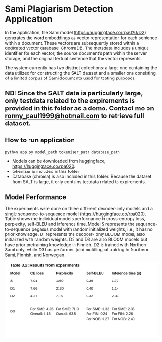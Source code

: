 # Sami Plagiarism Detection Application

In the application, the Sami model (https://huggingface.co/rpa020/D2) generates the word embeddings as vector
representation for each sentence within a document. These vectors are subsequently stored within a dedicated vector database, ChromaDB. The metadata includes a unique identifier for each vector, the source document’s
path within the server storage, and the original textual sentence that the vector
represents. 

The system currently has two distinct collections: a large one containing the data
utilized for constructing the SALT dataset and a smaller one consisting of a
limited corpus of Sami documents used for testing purposes. 

## NB! Since the SALT data is particularly large, only testdata related to the expirements is provided in this folder as a demo. Contact me on ronny_paul1999@hotmail.com to retrieve full dataset.

## How to run application

`python app.py model_path tokenizer_path database_path`

* Models can be downloaded from huggingface, https://huggingface.co/rpa020.
* tokenizer is included in this folder
* Database (chroma) is also included in this folder. Because the dataset from SALT is large, it only contains testdata related to expirements.



## Model Performance

The experiments were done on three different decoder-only models and a
single sequence-to-sequence model (https://huggingface.co/rpa020). Table shows the individual models
performance in cross-entropy loss, perplexity, self-BLEU and inference time.
Model S represents the sequence-to-sequence pegasus model with random
initialized weights, i.e., it has no prior knowledge. D1 represents the decoder-
only BLOOM model, also initialized with random weights. D2 and D3 are also
BLOOM models but have prior pretraining knowledge in Finnish. D2 is trained
with Northern Sami only, while D3 has performed joint multilingual training
in Northern Sami, Finnish, and Norwegian.

![Results Table](results_table.svg)
